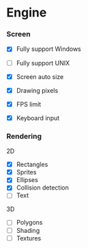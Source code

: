 # Engine

### Screen 

- [x] Fully support Windows
- [ ] Fully support UNIX
- [x] Screen auto size
- [x] Drawing pixels
- [x] FPS limit
- [x] Keyboard input


### Rendering

2D

- [x] Rectangles
- [x] Sprites
- [x] Ellipses
- [x] Collision detection
- [ ] Text 

3D

- [ ] Polygons
- [ ] Shading
- [ ] Textures